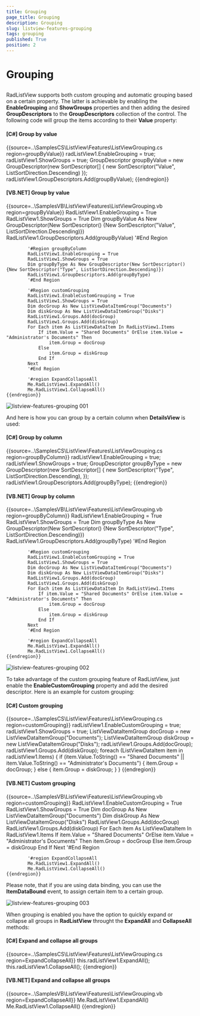```yaml
---
title: Grouping
page_title: Grouping
description: Grouping
slug: listview-features-grouping
tags: grouping
published: True
position: 2
---
```


# Grouping



## 

RadListView supports both custom grouping and automatic grouping based on a certain property.
          The latter is achievable by enabling the __EnableGrouping__ and
          __ShowGroups__ properties and then adding the desired
          __GroupDescriptors__ to the __GroupDescriptors__
          collection of the control. The following code will group the items according to their __Value__ property:
        

#### __[C#] Group by value__

{{source=..\SamplesCS\ListView\Features\ListViewGrouping.cs region=groupByValue}}
	            radListView1.EnableGrouping = true;
	            radListView1.ShowGroups = true;
	            GroupDescriptor groupByValue = new GroupDescriptor(new SortDescriptor[] { new SortDescriptor("Value", ListSortDirection.Descending) });
	            radListView1.GroupDescriptors.Add(groupByValue);
	{{endregion}}



#### __[VB.NET] Group by value__

{{source=..\SamplesVB\ListView\Features\ListViewGrouping.vb region=groupByValue}}
	        RadListView1.EnableGrouping = True
	        RadListView1.ShowGroups = True
	        Dim groupByValue As New GroupDescriptor(New SortDescriptor() {New SortDescriptor("Value", ListSortDirection.Descending)})
	        RadListView1.GroupDescriptors.Add(groupByValue)
	        '#End Region
	
	        '#Region groupByColumn
	        RadListView1.EnableGrouping = True
	        RadListView1.ShowGroups = True
	        Dim groupByType As New GroupDescriptor(New SortDescriptor() {New SortDescriptor("Type", ListSortDirection.Descending)})
	        RadListView1.GroupDescriptors.Add(groupByType)
	        '#End Region
	
	        '#Region customGrouping
	        RadListView1.EnableCustomGrouping = True
	        RadListView1.ShowGroups = True
	        Dim docGroup As New ListViewDataItemGroup("Documents")
	        Dim diskGroup As New ListViewDataItemGroup("Disks")
	        RadListView1.Groups.Add(docGroup)
	        RadListView1.Groups.Add(diskGroup)
	        For Each item As ListViewDataItem In RadListView1.Items
	            If item.Value = "Shared Documents" OrElse item.Value = "Administrator's Documents" Then
	                item.Group = docGroup
	            Else
	                item.Group = diskGroup
	            End If
	        Next
	        '#End Region
	
	        '#region ExpandCollapseAll
	        Me.RadListView1.ExpandAll()
	        Me.RadListView1.CollapseAll()
	{{endregion}}



![listview-features-grouping 001](images/listview-features-grouping001.png)

And here is how you can group by a certain column when __DetailsView__ is used:
        

#### __[C#] Group by column__

{{source=..\SamplesCS\ListView\Features\ListViewGrouping.cs region=groupByColumn}}
	            radListView1.EnableGrouping = true;
	            radListView1.ShowGroups = true;
	            GroupDescriptor groupByType = new GroupDescriptor(new SortDescriptor[] 
	            {
	                new SortDescriptor("Type", ListSortDirection.Descending), 
	            });
	            radListView1.GroupDescriptors.Add(groupByType);
	{{endregion}}



#### __[VB.NET] Group by column__

{{source=..\SamplesVB\ListView\Features\ListViewGrouping.vb region=groupByColumn}}
	        RadListView1.EnableGrouping = True
	        RadListView1.ShowGroups = True
	        Dim groupByType As New GroupDescriptor(New SortDescriptor() {New SortDescriptor("Type", ListSortDirection.Descending)})
	        RadListView1.GroupDescriptors.Add(groupByType)
	        '#End Region
	
	        '#Region customGrouping
	        RadListView1.EnableCustomGrouping = True
	        RadListView1.ShowGroups = True
	        Dim docGroup As New ListViewDataItemGroup("Documents")
	        Dim diskGroup As New ListViewDataItemGroup("Disks")
	        RadListView1.Groups.Add(docGroup)
	        RadListView1.Groups.Add(diskGroup)
	        For Each item As ListViewDataItem In RadListView1.Items
	            If item.Value = "Shared Documents" OrElse item.Value = "Administrator's Documents" Then
	                item.Group = docGroup
	            Else
	                item.Group = diskGroup
	            End If
	        Next
	        '#End Region
	
	        '#region ExpandCollapseAll
	        Me.RadListView1.ExpandAll()
	        Me.RadListView1.CollapseAll()
	{{endregion}}



![listview-features-grouping 002](images/listview-features-grouping002.png)

To take advantage of the custom grouping feature of RadListView, just enable the
          __EnableCustomGrouping__ property and add the desired descriptor.
          Here is an example for custom grouping:
        

#### __[C#] Custom grouping__

{{source=..\SamplesCS\ListView\Features\ListViewGrouping.cs region=customGrouping}}
	            radListView1.EnableCustomGrouping = true;
	            radListView1.ShowGroups = true;
	            ListViewDataItemGroup docGroup = new ListViewDataItemGroup("Documents");
	            ListViewDataItemGroup diskGroup = new ListViewDataItemGroup("Disks");
	            radListView1.Groups.Add(docGroup);
	            radListView1.Groups.Add(diskGroup);
	            foreach (ListViewDataItem item in radListView1.Items)
	            {
	                if (item.Value.ToString() == "Shared Documents" || item.Value.ToString() == "Administrator's Documents")
	                {
	                    item.Group = docGroup;
	                }
	                else
	                {
	                    item.Group = diskGroup;
	                }
	            }
	{{endregion}}



#### __[VB.NET] Custom grouping__

{{source=..\SamplesVB\ListView\Features\ListViewGrouping.vb region=customGrouping}}
	        RadListView1.EnableCustomGrouping = True
	        RadListView1.ShowGroups = True
	        Dim docGroup As New ListViewDataItemGroup("Documents")
	        Dim diskGroup As New ListViewDataItemGroup("Disks")
	        RadListView1.Groups.Add(docGroup)
	        RadListView1.Groups.Add(diskGroup)
	        For Each item As ListViewDataItem In RadListView1.Items
	            If item.Value = "Shared Documents" OrElse item.Value = "Administrator's Documents" Then
	                item.Group = docGroup
	            Else
	                item.Group = diskGroup
	            End If
	        Next
	        '#End Region
	
	        '#region ExpandCollapseAll
	        Me.RadListView1.ExpandAll()
	        Me.RadListView1.CollapseAll()
	{{endregion}}



Please note, that if you are using data binding, you can use the __ItemDataBound__ event,
          to assign certain item to a certain group.
        

![listview-features-grouping 003](images/listview-features-grouping003.png)

When grouping is enabled you have the option to quickly expand or collapse all groups in __RadListView__ throught the __ExpandAll__ and __CollapseAll__ methods:
        

#### __[C#] Expand and collapse all groups__

{{source=..\SamplesCS\ListView\Features\ListViewGrouping.cs region=ExpandCollapseAll}}
	            this.radListView1.ExpandAll();
	            this.radListView1.CollapseAll();
	{{endregion}}



#### __[VB.NET] Expand and collapse all groups__

{{source=..\SamplesVB\ListView\Features\ListViewGrouping.vb region=ExpandCollapseAll}}
	        Me.RadListView1.ExpandAll()
	        Me.RadListView1.CollapseAll()
	{{endregion}}



